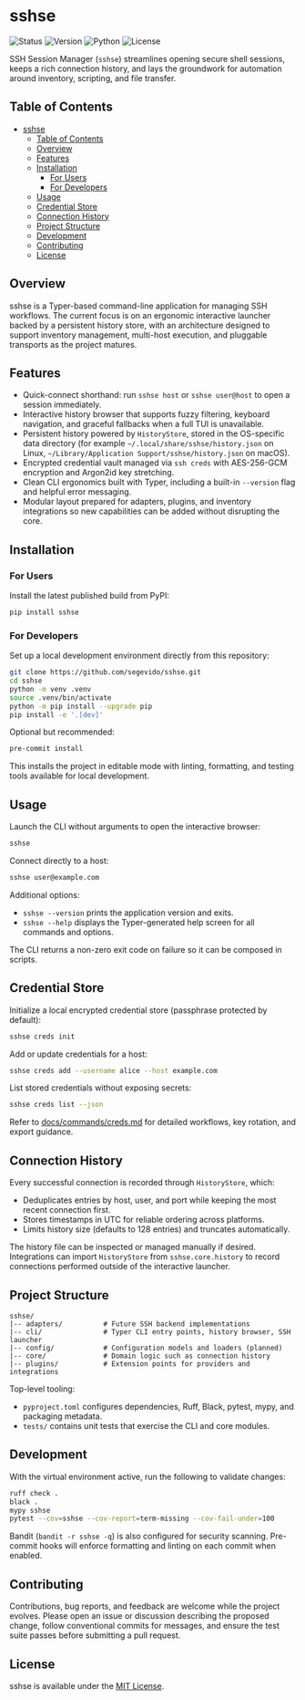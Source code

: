# sshse

![Status](https://img.shields.io/badge/status-alpha-orange) ![Version](https://img.shields.io/badge/version-0.1.1-blue) ![Python](https://img.shields.io/badge/python-3.11%2B-3776AB?logo=python&logoColor=white) ![License](https://img.shields.io/badge/license-MIT-green)

SSH Session Manager (`sshse`) streamlines opening secure shell sessions, keeps a rich connection history, and lays the groundwork for automation around inventory, scripting, and file transfer.

## Table of Contents
- [sshse](#sshse)
	- [Table of Contents](#table-of-contents)
	- [Overview](#overview)
	- [Features](#features)
	- [Installation](#installation)
		- [For Users](#for-users)
		- [For Developers](#for-developers)
	- [Usage](#usage)
	- [Credential Store](#credential-store)
	- [Connection History](#connection-history)
	- [Project Structure](#project-structure)
	- [Development](#development)
	- [Contributing](#contributing)
	- [License](#license)

## Overview
sshse is a Typer-based command-line application for managing SSH workflows. The current focus is on an ergonomic interactive launcher backed by a persistent history store, with an architecture designed to support inventory management, multi-host execution, and pluggable transports as the project matures.

## Features
- Quick-connect shorthand: run `sshse host` or `sshse user@host` to open a session immediately.
- Interactive history browser that supports fuzzy filtering, keyboard navigation, and graceful fallbacks when a full TUI is unavailable.
- Persistent history powered by `HistoryStore`, stored in the OS-specific data directory (for example `~/.local/share/sshse/history.json` on Linux, `~/Library/Application Support/sshse/history.json` on macOS).
- Encrypted credential vault managed via `ssh creds` with AES-256-GCM encryption and Argon2id key stretching.
- Clean CLI ergonomics built with Typer, including a built-in `--version` flag and helpful error messaging.
- Modular layout prepared for adapters, plugins, and inventory integrations so new capabilities can be added without disrupting the core.

## Installation
### For Users
Install the latest published build from PyPI:

```bash
pip install sshse
```

### For Developers
Set up a local development environment directly from this repository:

```bash
git clone https://github.com/segevido/sshse.git
cd sshse
python -m venv .venv
source .venv/bin/activate
python -m pip install --upgrade pip
pip install -e '.[dev]'
```

Optional but recommended:

```bash
pre-commit install
```

This installs the project in editable mode with linting, formatting, and testing tools available for local development.

## Usage
Launch the CLI without arguments to open the interactive browser:

```bash
sshse
```

Connect directly to a host:

```bash
sshse user@example.com
```

Additional options:

- `sshse --version` prints the application version and exits.
- `sshse --help` displays the Typer-generated help screen for all commands and options.

The CLI returns a non-zero exit code on failure so it can be composed in scripts.

## Credential Store
Initialize a local encrypted credential store (passphrase protected by default):

```bash
sshse creds init
```

Add or update credentials for a host:

```bash
sshse creds add --username alice --host example.com
```

List stored credentials without exposing secrets:

```bash
sshse creds list --json
```

Refer to [docs/commands/creds.md](docs/commands/creds.md) for detailed workflows, key rotation, and export guidance.

## Connection History
Every successful connection is recorded through `HistoryStore`, which:
- Deduplicates entries by host, user, and port while keeping the most recent connection first.
- Stores timestamps in UTC for reliable ordering across platforms.
- Limits history size (defaults to 128 entries) and truncates automatically.

The history file can be inspected or managed manually if desired. Integrations can import `HistoryStore` from `sshse.core.history` to record connections performed outside of the interactive launcher.

## Project Structure
```
sshse/
|-- adapters/          # Future SSH backend implementations
|-- cli/               # Typer CLI entry points, history browser, SSH launcher
|-- config/            # Configuration models and loaders (planned)
|-- core/              # Domain logic such as connection history
|-- plugins/           # Extension points for providers and integrations
```

Top-level tooling:
- `pyproject.toml` configures dependencies, Ruff, Black, pytest, mypy, and packaging metadata.
- `tests/` contains unit tests that exercise the CLI and core modules.

## Development
With the virtual environment active, run the following to validate changes:

```bash
ruff check .
black .
mypy sshse
pytest --cov=sshse --cov-report=term-missing --cov-fail-under=100
```

Bandit (`bandit -r sshse -q`) is also configured for security scanning. Pre-commit hooks will enforce formatting and linting on each commit when enabled.

## Contributing
Contributions, bug reports, and feedback are welcome while the project evolves. Please open an issue or discussion describing the proposed change, follow conventional commits for messages, and ensure the test suite passes before submitting a pull request.

## License
sshse is available under the [MIT License](LICENSE).
